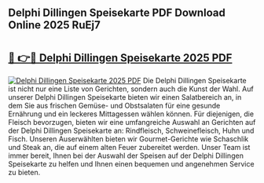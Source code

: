 ## Delphi Dillingen Speisekarte PDF Download Online 2025 RuEj7

# <h2><a href="http://gcdksow.nevu.top/?p=Delphi+Dillingen+Speisekarte">🔗 👉🔴 Delphi Dillingen Speisekarte 2025 PDF</a></h2>

[![Delphi Dillingen Speisekarte 2025 PDF](https://i.imgur.com/dBaPXMq.png)](http://gcdksow.nevu.top/?p=Delphi+Dillingen+Speisekarte)
Die Delphi Dillingen Speisekarte ist nicht nur eine Liste von Gerichten, sondern auch die Kunst der Wahl. Auf unserer Delphi Dillingen Speisekarte bieten wir einen Salatbereich an, in dem Sie aus frischen Gemüse- und Obstsalaten für eine gesunde Ernährung und ein leckeres Mittagessen wählen können. Für diejenigen, die Fleisch bevorzugen, bieten wir eine umfangreiche Auswahl an Gerichten auf der Delphi Dillingen Speisekarte an: Rindfleisch, Schweinefleisch, Huhn und Fisch. Unseren Auserwählten bieten wir Gourmet-Gerichte wie Schaschlik und Steak an, die auf einem alten Feuer zubereitet werden. Unser Team ist immer bereit, Ihnen bei der Auswahl der Speisen auf der Delphi Dillingen Speisekarte zu helfen und Ihnen einen bequemen und angenehmen Service zu bieten.
